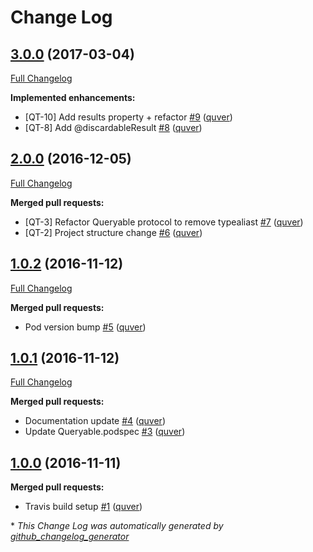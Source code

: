 # Change Log

## [3.0.0](https://github.com/quver/Queryable/tree/3.0.0) (2017-03-04)
[Full Changelog](https://github.com/quver/Queryable/compare/2.0.0...3.0.0)

**Implemented enhancements:**

- \[QT-10\] Add results property + refactor [\#9](https://github.com/quver/Queryable/pull/9) ([quver](https://github.com/quver))
- \[QT-8\] Add @discardableResult [\#8](https://github.com/quver/Queryable/pull/8) ([quver](https://github.com/quver))

## [2.0.0](https://github.com/quver/Queryable/tree/2.0.0) (2016-12-05)
[Full Changelog](https://github.com/quver/Queryable/compare/1.0.2...2.0.0)

**Merged pull requests:**

- \[QT-3\] Refactor Queryable protocol to remove typealiast [\#7](https://github.com/quver/Queryable/pull/7) ([quver](https://github.com/quver))
- \[QT-2\] Project structure change [\#6](https://github.com/quver/Queryable/pull/6) ([quver](https://github.com/quver))

## [1.0.2](https://github.com/quver/Queryable/tree/1.0.2) (2016-11-12)
[Full Changelog](https://github.com/quver/Queryable/compare/1.0.1...1.0.2)

**Merged pull requests:**

- Pod version bump [\#5](https://github.com/quver/Queryable/pull/5) ([quver](https://github.com/quver))

## [1.0.1](https://github.com/quver/Queryable/tree/1.0.1) (2016-11-12)
[Full Changelog](https://github.com/quver/Queryable/compare/1.0.0...1.0.1)

**Merged pull requests:**

- Documentation update [\#4](https://github.com/quver/Queryable/pull/4) ([quver](https://github.com/quver))
- Update Queryable.podspec [\#3](https://github.com/quver/Queryable/pull/3) ([quver](https://github.com/quver))

## [1.0.0](https://github.com/quver/Queryable/tree/1.0.0) (2016-11-11)
**Merged pull requests:**

- Travis build setup [\#1](https://github.com/quver/Queryable/pull/1) ([quver](https://github.com/quver))



\* *This Change Log was automatically generated by [github_changelog_generator](https://github.com/skywinder/Github-Changelog-Generator)*
